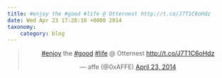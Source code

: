 ```yaml
---
title: #enjoy the #good #life @ Otternest http://t.co/J7T1C6oHdz
date: Wed Apr 23 17:28:18 +0000 2014
taxonomy:
    category: blog
---
```

<blockquote class="twitter-tweet" align="center" width="350"><p lang="en" dir="ltr"><a href="https://twitter.com/hashtag/enjoy?src=hash">#enjoy</a> the <a href="https://twitter.com/hashtag/good?src=hash">#good</a> <a href="https://twitter.com/hashtag/life?src=hash">#life</a> @ Otternest <a href="http://t.co/J7T1C6oHdz">http://t.co/J7T1C6oHdz</a></p>&mdash; affe (@0xAFFE) <a href="https://twitter.com/0xAFFE/status/459020954954629120">April 23, 2014</a></blockquote>
